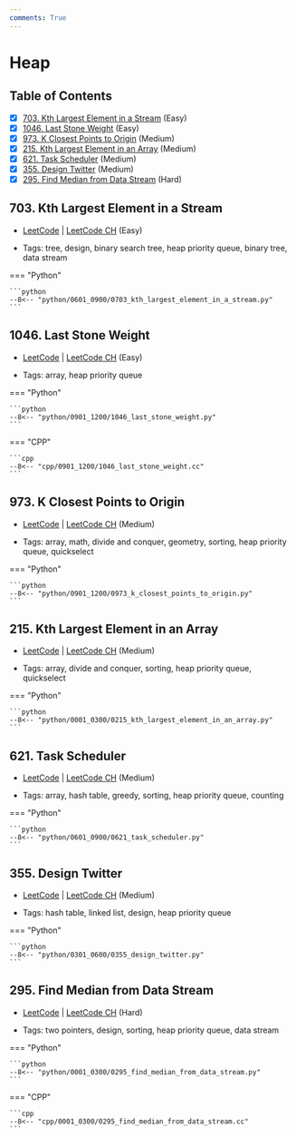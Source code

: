 ```yaml
---
comments: True
---
```


# Heap

## Table of Contents

- [x] [703. Kth Largest Element in a Stream](https://leetcode.cn/problems/kth-largest-element-in-a-stream/) (Easy)
- [x] [1046. Last Stone Weight](https://leetcode.cn/problems/last-stone-weight/) (Easy)
- [x] [973. K Closest Points to Origin](https://leetcode.cn/problems/k-closest-points-to-origin/) (Medium)
- [x] [215. Kth Largest Element in an Array](https://leetcode.cn/problems/kth-largest-element-in-an-array/) (Medium)
- [x] [621. Task Scheduler](https://leetcode.cn/problems/task-scheduler/) (Medium)
- [x] [355. Design Twitter](https://leetcode.cn/problems/design-twitter/) (Medium)
- [x] [295. Find Median from Data Stream](https://leetcode.cn/problems/find-median-from-data-stream/) (Hard)

## 703. Kth Largest Element in a Stream

-   [LeetCode](https://leetcode.com/problems/kth-largest-element-in-a-stream/) | [LeetCode CH](https://leetcode.cn/problems/kth-largest-element-in-a-stream/) (Easy)

-   Tags: tree, design, binary search tree, heap priority queue, binary tree, data stream

=== "Python"

    ```python
    --8<-- "python/0601_0900/0703_kth_largest_element_in_a_stream.py"
    ```



## 1046. Last Stone Weight

-   [LeetCode](https://leetcode.com/problems/last-stone-weight/) | [LeetCode CH](https://leetcode.cn/problems/last-stone-weight/) (Easy)

-   Tags: array, heap priority queue

=== "Python"

    ```python
    --8<-- "python/0901_1200/1046_last_stone_weight.py"
    ```


=== "CPP"

    ```cpp
    --8<-- "cpp/0901_1200/1046_last_stone_weight.cc"
    ```



## 973. K Closest Points to Origin

-   [LeetCode](https://leetcode.com/problems/k-closest-points-to-origin/) | [LeetCode CH](https://leetcode.cn/problems/k-closest-points-to-origin/) (Medium)

-   Tags: array, math, divide and conquer, geometry, sorting, heap priority queue, quickselect

=== "Python"

    ```python
    --8<-- "python/0901_1200/0973_k_closest_points_to_origin.py"
    ```



## 215. Kth Largest Element in an Array

-   [LeetCode](https://leetcode.com/problems/kth-largest-element-in-an-array/) | [LeetCode CH](https://leetcode.cn/problems/kth-largest-element-in-an-array/) (Medium)

-   Tags: array, divide and conquer, sorting, heap priority queue, quickselect

=== "Python"

    ```python
    --8<-- "python/0001_0300/0215_kth_largest_element_in_an_array.py"
    ```



## 621. Task Scheduler

-   [LeetCode](https://leetcode.com/problems/task-scheduler/) | [LeetCode CH](https://leetcode.cn/problems/task-scheduler/) (Medium)

-   Tags: array, hash table, greedy, sorting, heap priority queue, counting

=== "Python"

    ```python
    --8<-- "python/0601_0900/0621_task_scheduler.py"
    ```



## 355. Design Twitter

-   [LeetCode](https://leetcode.com/problems/design-twitter/) | [LeetCode CH](https://leetcode.cn/problems/design-twitter/) (Medium)

-   Tags: hash table, linked list, design, heap priority queue

=== "Python"

    ```python
    --8<-- "python/0301_0600/0355_design_twitter.py"
    ```



## 295. Find Median from Data Stream

-   [LeetCode](https://leetcode.com/problems/find-median-from-data-stream/) | [LeetCode CH](https://leetcode.cn/problems/find-median-from-data-stream/) (Hard)

-   Tags: two pointers, design, sorting, heap priority queue, data stream

=== "Python"

    ```python
    --8<-- "python/0001_0300/0295_find_median_from_data_stream.py"
    ```


=== "CPP"

    ```cpp
    --8<-- "cpp/0001_0300/0295_find_median_from_data_stream.cc"
    ```
